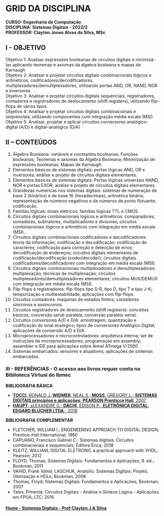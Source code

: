 # GRID DA DISCIPLINA 

**CURSO: Engenharia de Computação**  
**DISCIPLINA: Sistemas Digitais - 2022/2**  
**PROFESSOR: Clayton Jones Alves da Silva, MSc**

## I - OBJETIVO 

Objetivo 1: Analisar expressões booleanas de circuitos digitais e minimizá-las aplicando teoremas e axiomas da álgebra booleana e mapas de Karnaugh   
Objetivo 2: Analisar e projetar circuitos digitais combinacionais lógicos e aritméticos, codificadores/decodificadores, multiplexadores/demultiplexadores, utilizando portas AND, OR, NAND, NOR e inversores  
Objetivo 3: Analisar e projetar circuitos digitais sequenciais, registradores, contadores  e registradores de deslocamento (shift registers), utilizando flip-flops de vários tipos   
Objetivo 4: Analisar e projetar circuitos digitais combinacionais e sequenciais, utilizando componentes com integração média escala (MSI)  
Objetivo 5: Analisar, projetar e aplicar circuitos conversores analógico-digital (A/D) e digital-analógico (D/A)  

## II – CONTEÚDOS
1. Álgebra Booleana: variáveis e constantes booleanas; Funções booleanas; Teoremas e axiomas da Álgebra Booleana; Minimização de expressões booleanas; Mapas de Karnaugh.
2. Elementos básicos de sistemas digitais: portas lógicas AND, OR e inversores; análise e projeto de circuitos digitais elementares.
3. Elementos básicos de sistemas digitais: Portas lógicas universais NAND, NOR e portas EXOR; análise e projeto de circuitos digitais elementares.
4. Grandezas numéricas nos sistemas digitais: sistemas de numeração de base 2 (binários) e de base 16 (hexadecimais); aritmética binária; representação de números negativos e de números de ponto flutuante; codificação.
5. Famílias lógicas: sinais elétricos; famílias lógicas TTL e CMOS.
6. Circuitos digitais combinacionais lógicos e aritméticos: comparadores; somadores, subtratores, multiplicadores e divisores; circuitos combinacionais lógicos e aritméticos com integração em média escala (MSI).
7. Circuitos digitais combinacionais codificadores e decodificadores: teoria da informação; codificação e decodificação; codificação de caracteres; codificação para correção e detecção de erros; decodificação de endereços; circuitos digitais elementares de codificação/decodificação (coder/decoder); circuitos digitais codificadores/decodificadores com integração em média escala (MSI).
8. Circuitos digitais combinacionais multiplexadores e demultiplexadores: multiplexação; técnicas de multiplexação; circuitos multiplexadores/demultiplexadores elementares; circuitos MUX/DEMUX com integração em média escala (MSI).
9. Flip-flops e registradores: flip-flops tipo S-R, tipo D, tipo T e tipo J-K; temporização e multiestabilidade; aplicações com flip-flops. 
10. Circuitos contadores: máquinas de estados finitos; contadores síncronos e assíncronos.
11. Circuitos registradores de deslocamento (shift registers): conceitos básicos; conversão serial-paralela; conversão paralela-serial.
12. Circuitos conversores A/D e D/A: amostragem, quantização e codificação do sinal analógico; tipos de conversores Analógico Digital; aplicações de conversão A/D e D/A. 
13. Microprocessadores e microcontroladores: arquitetura interna; set de instruções de microprocessadores; programação em assembly; assembler e IDE para aplicações sobre Atmel ATmega V-2560.
14. Sistemas embarcados: sensores e atuadores; aplicações de sistemas embarcados. 


### III - REFERÊNCIAS - **O acesso aos livros requer conta na Biblioteca Virtual do Ibmec**  

**BIBLIOGRAFIA BÁSICA**  
- [**TOCCI**, RONALD J.;**WIDMER**, NEAL S.; **MOSS**, GREGORY L.; **SISTEMAS DIGITAIS princípios e aplicações**;	**PEARSON Prenticce Hall**;	2007](https://plataforma.bvirtual.com.br/Leitor/Publicacao/168497/pdf/0)
- [**HAUPT**, aLEXANDRE G.; **DACHI**, ÉDISON P.; **ELETRÔNICA DIGITAL**; **EDGARD BLUCHER LTDA.**; 2018](https://plataforma.bvirtual.com.br/Leitor/Publicacao/158767/pdf/0)

**BIBLIOGRAFIA COMPLEMENTAR**
- FLETCHER, WILLIAM I.;	ENGENEERING APPROACH TO DIGITAL DESIGN; Prentice-Hall International;	1980  
- CAPUANO, Francisco Gabriel C.;	Sistemas digitais: Circuitos combinacionais e sequenciais; Editora Érica;	2018  
- KLEITZ, WILLIAM;	DIGITAL ELETRONIC a practical approach with VHDL; Pearson;	2012  
- FLOYD, Thomas;	Sistemas Digitais: Fundamentos e Aplicações, 9. ed.; Bookman;	2011  
- VAHID, Frank Vahid; LASCHUK, Anatólio;	Sistemas Digitais: Projeto, Otimização e HDLs; Bookman; 2008  
- Thomas, Floyd;	Sistemas Digitais: Fundamentos e Aplicações;	Bookman;	2007  
- Tales, Pimenta;	Circuitos Digitais - Análise e Síntese Lógica - Aplicações em FPGA; LTC;	2016

#### [Home - Sistemas Digitais - Prof Clayton J A Silva](/sisdig.md)
